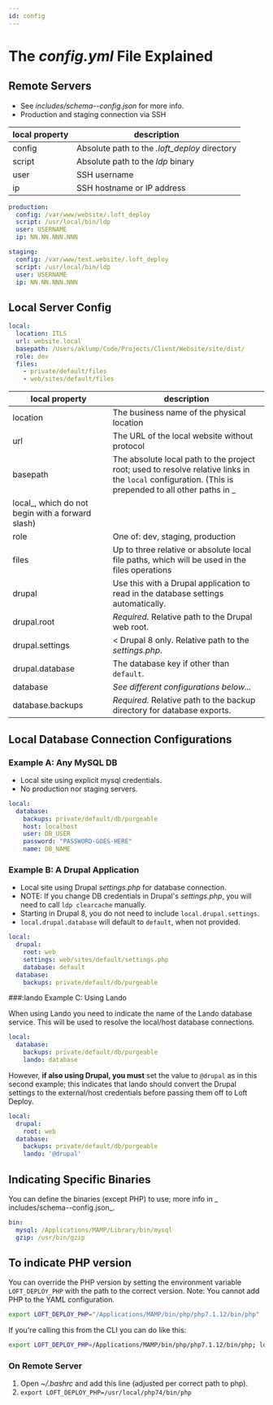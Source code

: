 ```yaml
---
id: config
---
```


# The _config.yml_ File Explained

## Remote Servers

* See _includes/schema--config.json_ for more info.
* Production and staging connection via SSH

| local property | description |
|----------|----------|
| config | Absolute path to the _.loft_deploy_ directory |
| script | Absolute path to the _ldp_ binary |
| user | SSH username |
| ip | SSH hostname or IP address |

```yaml
production:
  config: /var/www/website/.loft_deploy
  script: /usr/local/bin/ldp
  user: USERNAME
  ip: NN.NN.NNN.NNN

staging:
  config: /var/www/test.website/.loft_deploy
  script: /usr/local/bin/ldp
  user: USERNAME
  ip: NN.NN.NNN.NNN
```

## Local Server Config

```yaml
local:
  location: ITLS
  url: website.local
  basepath: /Users/aklump/Code/Projects/Client/Website/site/dist/
  role: dev
  files:
    - private/default/files
    - web/sites/default/files
```

| local property | description |
|----------|----------|
| location | The business name of the physical location |
| url | The URL of the local website without protocol |
| basepath | The absolute local path to the project root; used to resolve relative links in the `local` configuration.  (This is prepended to all other paths in _
local_, which do not begin with a forward slash) |
| role | One of: dev, staging, production |
| files | Up to three relative or absolute local file paths, which will be used in the files operations |
| drupal | Use this with a Drupal application to read in the database settings automatically. |
| drupal.root | _Required._  Relative path to the Drupal web root. |
| drupal.settings | < Drupal 8 only. Relative path to the _settings.php_. |
| drupal.database | The database key if other than `default`. |
| database | _See different configurations below..._ |
| database.backups | _Required._ Relative path to the backup directory for database exports. |

## Local Database Connection Configurations

### Example A: Any MySQL DB

* Local site using explicit mysql credentials.
* No production nor staging servers.

```yaml
local:
  database:
    backups: private/default/db/purgeable
    host: localhost
    user: DB_USER
    password: "PASSWORD-GOES-HERE"
    name: DB_NAME
```

### Example B: A Drupal Application

* Local site using Drupal _settings.php_ for database connection.
* NOTE: If you change DB credentials in Drupal's _settings.php_, you will need
  to call `ldp clearcache` manually.
* Starting in Drupal 8, you do not need to include `local.drupal.settings`.
* `local.drupal.database` will default to `default`, when not provided.

```yaml
local:
  drupal:
    root: web
    settings: web/sites/default/settings.php
    database: default
  database:
    backups: private/default/db/purgeable
```

###:lando Example C: Using Lando

When using Lando you need to indicate the name of the Lando database service.
This will be used to resolve the local/host database connections.

```yaml
local:
  database:
    backups: private/default/db/purgeable
    lando: database
```

However, **if also using Drupal, you must** set the value to `@drupal` as in
this second example; this indicates that lando should convert the Drupal settings to the external/host credentials before passing them off to Loft Deploy.

```yaml
local:
  drupal:
    root: web
  database:
    backups: private/default/db/purgeable
    lando: '@drupal'
```    

## Indicating Specific Binaries

You can define the binaries (except PHP) to use; more info in _
includes/schema--config.json_.

```yaml
bin:
  mysql: /Applications/MAMP/Library/bin/mysql
  gzip: /usr/bin/gzip
```

## To indicate PHP version

You can override the PHP version by setting the environment
variable `LOFT_DEPLOY_PHP` with the path to the correct version. Note: You
cannot add PHP to the YAML configuration.

```bash
export LOFT_DEPLOY_PHP="/Applications/MAMP/bin/php/php7.1.12/bin/php"
```

If you're calling this from the CLI you can do like this:

```bash
export LOFT_DEPLOY_PHP=/Applications/MAMP/bin/php/php7.1.12/bin/php; ldp export foo_bar -fy
```

### On Remote Server

1. Open _~/.bashrc_ and add this line (adjusted per correct path to php).
2. `export LOFT_DEPLOY_PHP=/usr/local/php74/bin/php`
